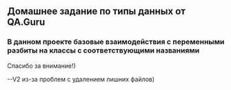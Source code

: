 ## Домашнее задание по типы данных от QA.Guru

### В данном проекте базовые взаимодействия с переменными разбиты на классы с соответствующими названиями

Спасибо за внимание!)

--V2 из-за проблем с удалением лишних файлов)